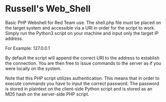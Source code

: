 # Russell's Web_Shell
Basic PHP Webshell for Red Team use. The shell.php file must be placed on the target system and accessible via a URI in order for the script to work. Simply run the Python3 script on your machine and input only the target IP address.

For Example:
  127.0.0.1
  
By default the script will append the correct URI to the address to establish the connection. You are then free to issue commands to the server as if you were locally on the system.

Note that this PHP script utilizes authentication. This means that in order to execute commands you have to input the correct password. The password is stored in plaintext on the client-side Python script and is stored as an MD5 hash on the server-side PHP script.
